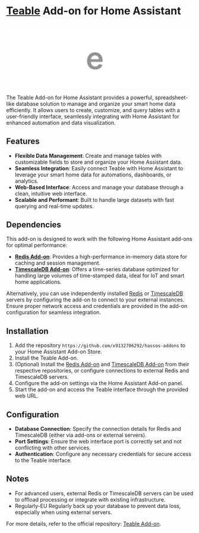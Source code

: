 # [Teable](https://teablr.io) Add-on for Home Assistant

![Teable Logo](logo.png)

The Teable Add-on for Home Assistant provides a powerful, spreadsheet-like database solution to manage and organize your smart home data efficiently. It allows users to create, customize, and query tables with a user-friendly interface, seamlessly integrating with Home Assistant for enhanced automation and data visualization.

## Features
- **Flexible Data Management**: Create and manage tables with customizable fields to store and organize your Home Assistant data.
- **Seamless Integration**: Easily connect Teable with Home Assistant to leverage your smart home data for automations, dashboards, or analytics.
- **Web-Based Interface**: Access and manage your database through a clean, intuitive web interface.
- **Scalable and Performant**: Built to handle large datasets with fast querying and real-time updates.

## Dependencies
This add-on is designed to work with the following Home Assistant add-ons for optimal performance:
- **[Redis Add-on](https://github.com/x9132706292/hassos-addons/tree/main/hassio-addon-redis)**: Provides a high-performance in-memory data store for caching and session management.
- **[TimescaleDB Add-on](https://github.com/expaso/hassos-addon-timescaledb)**: Offers a time-series database optimized for handling large volumes of time-stamped data, ideal for IoT and smart home applications.

Alternatively, you can use independently installed [Redis](https://redis.io/) or [TimescaleDB](https://www.timescale.com/) servers by configuring the add-on to connect to your external instances. Ensure proper network access and credentials are provided in the add-on configuration for seamless integration.

## Installation
1. Add the repository `https://github.com/x9132706292/hassos-addons` to your Home Assistant Add-on Store.
2. Install the Teable Add-on.
3. (Optional) Install the [Redis Add-on](https://github.com/x9132706292/hassos-addons/tree/main/hassio-addon-redis) and [TimescaleDB Add-on](https://github.com/expaso/hassos-addon-timescaledb) from their respective repositories, or configure connections to external Redis and TimescaleDB servers.
4. Configure the add-on settings via the Home Assistant Add-on panel.
5. Start the add-on and access the Teable interface through the provided web URL.

## Configuration
- **Database Connection**: Specify the connection details for Redis and TimescaleDB (either via add-ons or external servers).
- **Port Settings**: Ensure the web interface port is correctly set and not conflicting with other services.
- **Authentication**: Configure any necessary credentials for secure access to the Teable interface.

## Notes
- For advanced users, external Redis or TimescaleDB servers can be used to offload processing or integrate with existing infrastructure.
- Regularly-EU Regularly back up your database to prevent data loss, especially when using external servers.

For more details, refer to the official repository: [Teable Add-on](https://github.com/x9132706292/hassos-addons/tree/main/hassio-addon-teable).
